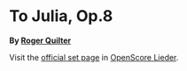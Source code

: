 # To Julia, Op.8

__By [Roger Quilter](..)__

Visit the [official set page] in [OpenScore Lieder].

[official set page]: https://musescore.com/openscore-lieder-corpus/sets/13803118
[OpenScore Lieder]: https://musescore.com/openscore-lieder-corpus